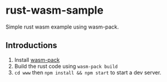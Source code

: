 # rust-wasm-sample
Simple rust wasm example using wasm-pack.


## Introductions

1. Install [wasm-pack](https://rustwasm.github.io/wasm-pack/installer/)
2. Build the rust code using `wasm-pack build`
3. `cd www` then `npm install && npm start` to start a dev server.
